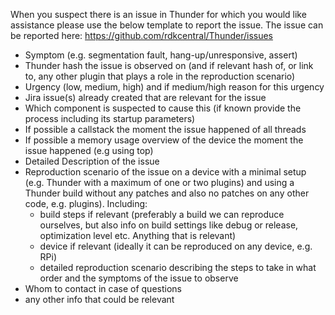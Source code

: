 When you suspect there is an issue in Thunder for which you would like assistance please use the below template to report the issue. The issue can be reported here: https://github.com/rdkcentral/Thunder/issues 

* Symptom (e.g. segmentation fault, hang-up/unresponsive, assert)
* Thunder hash the issue is observed on (and if relevant hash of, or link to, any other plugin that plays a role in the reproduction scenario)
* Urgency (low, medium, high) and if medium/high reason for this urgency
* Jira issue(s) already created that are relevant for the issue 
* Which component is suspected to cause this (if known provide the process including its startup parameters)
* If possible a callstack the moment the issue happened of all threads
* If possible a memory usage overview of the device the moment the issue happened (e.g using top)
* Detailed Description of the issue
* Reproduction scenario of the issue on a device with a minimal setup (e.g. Thunder with a maximum of one or two plugins) and using a Thunder build without any patches and also no patches on any other code, e.g. plugins). Including:
	* build steps if relevant (preferably a build we can reproduce ourselves, but also info on build settings like debug or release, optimization level etc. Anything that is relevant)
	* device if relevant (ideally it can be reproduced on any device, e.g. RPi)
	* detailed reproduction scenario describing the steps to take in what order and the symptoms of the issue to observe
* Whom to contact in case of questions
* any other info that could be relevant

